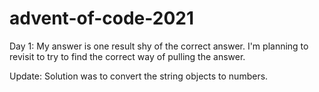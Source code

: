 # advent-of-code-2021

Day 1: My answer is one result shy of the correct answer. I'm planning to revisit to try to find the correct way of pulling the answer.

Update: Solution was to convert the string objects to numbers.